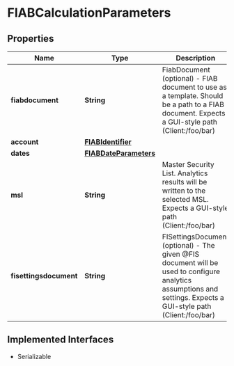 

# FIABCalculationParameters

## Properties

Name | Type | Description | Notes
------------ | ------------- | ------------- | -------------
**fiabdocument** | **String** | FiabDocument (optional) - FIAB document to use as a template. Should  be a path to a FIAB document. Expects a GUI-style path (Client:/foo/bar) |  [optional]
**account** | [**FIABIdentifier**](FIABIdentifier.md) |  | 
**dates** | [**FIABDateParameters**](FIABDateParameters.md) |  | 
**msl** | **String** | Master Security List. Analytics results will be written to the selected MSL. Expects a GUI-style path (Client:/foo/bar) |  [optional]
**fisettingsdocument** | **String** | FISettingsDocument (optional) - The given @FIS document will be used to  configure analytics assumptions and settings. Expects a GUI-style path (Client:/foo/bar) |  [optional]


## Implemented Interfaces

* Serializable


